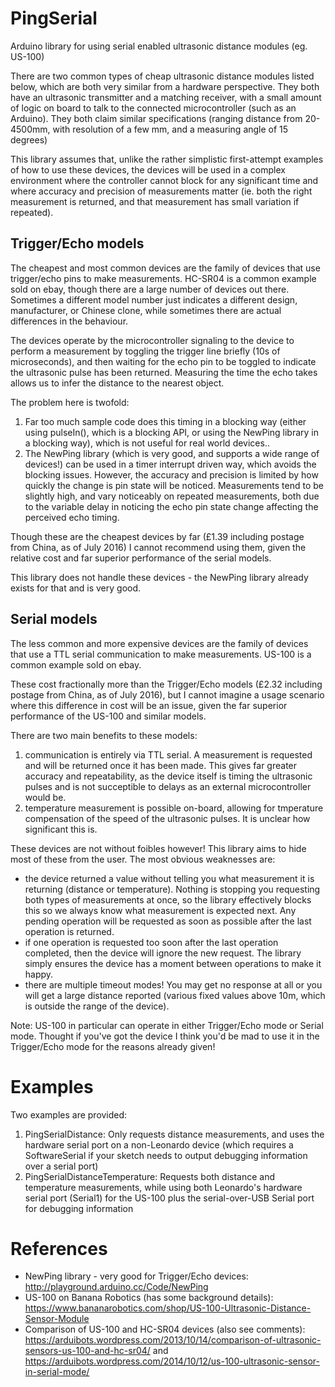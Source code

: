 # PingSerial
Arduino library for using serial enabled ultrasonic distance modules (eg. US-100)

There are two common types of cheap ultrasonic distance modules listed below, which are both very similar from a hardware perspective.  They both have an ultrasonic transmitter and a matching receiver, with a small amount of logic on board to talk to the connected microcontroller (such as an Arduino).  They both claim similar specifications (ranging distance from 20-4500mm, with resolution of a few mm, and a measuring angle of 15 degrees)

This library assumes that, unlike the rather simplistic first-attempt examples of how to use these devices, the devices will be used in a complex environment where the controller cannot block for any significant time and where accuracy and precision of measurements matter (ie. both the right measurement is returned, and that measurement has small variation if repeated).

## Trigger/Echo models
The cheapest and most common devices are the family of devices that use trigger/echo pins to make measurements.  HC-SR04 is a common example sold on ebay, though there are a large number of devices out there.  Sometimes a different model number just indicates a different design, manufacturer, or Chinese clone, while sometimes there are actual differences in the behaviour.

The devices operate by the microcontroller signaling to the device to perform a measurement by toggling the trigger line briefly (10s of microseconds), and then waiting for the echo pin to be toggled to indicate the ultrasonic pulse has been returned.  Measuring the time the echo takes allows us to infer the distance to the nearest object.

The problem here is twofold:
1. Far too much sample code does this timing in a blocking way (either using pulseIn(), which is a blocking API, or using the NewPing library in a blocking way), which is not useful for real world devices..
2. The NewPing library (which is very good, and supports a wide range of devices!) can be used in a timer interrupt driven way, which avoids the blocking issues.  However, the accuracy and precision is limited by how quickly the change is pin state will be noticed.  Measurements tend to be slightly high, and vary noticeably on repeated measurements, both due to the variable delay in noticing the echo pin state change affecting the perceived echo timing.

Though these are the cheapest devices by far (£1.39 including postage from China, as of July 2016) I cannot recommend using them, given the relative cost and far superior performance of the serial models.

This library does not handle these devices - the NewPing library already exists for that and is very good.

## Serial models
The less common and more expensive devices are the family of devices that use a TTL serial communication to make measurements.  US-100 is a common example sold on ebay.

These cost fractionally more than the Trigger/Echo models (£2.32 including postage from China, as of July 2016), but I cannot imagine a usage scenario where this difference in cost will be an issue, given the far superior performance of the US-100 and similar models.

There are two main benefits to these models:
 1. communication is entirely via TTL serial.  A measurement is requested and will be returned once it has been made.  This gives far greater accuracy and repeatability, as the device itself is timing the ultrasonic pulses and is not succeptible to delays as an external microcontroller would be.
 1. temperature measurement is possible on-board, allowing for tmperature compensation of the speed of the ultrasonic pulses.  It is unclear how significant this is.

These devices are not without foibles however!  This library aims to hide most of these from the user.  The most obvious weaknesses are:
 * the device returned a value without telling you what measurement it is returning (distance or temperature).  Nothing is stopping you requesting both types of measurements at once, so the library effectively blocks this so we always know what measurement is expected next.  Any pending operation will be requested as soon as possible after the last operation is returned.
 * if one operation is requested too soon after the last operation completed, then the device will ignore the new request.  The library simply ensures the device has a moment between operations to make it happy.
 * there are multiple timeout modes!  You may get no response at all or you will get a large distance reported (various fixed values above 10m, which is outside the range of the device).

Note: US-100 in particular can operate in either Trigger/Echo mode or Serial mode.  Thought if you've got the device I think you'd be mad to use it in the Trigger/Echo mode for the reasons already given!

# Examples
Two examples are provided:
 1. PingSerialDistance: Only requests distance measurements, and uses the hardware serial port on a non-Leonardo device (which requires a SoftwareSerial if your sketch needs to output debugging information over a serial port)
 1. PingSerialDistanceTemperature: Requests both distance and temperature measurements, while using both Leonardo's hardware serial port (Serial1) for the US-100 plus the serial-over-USB Serial port for debugging information

# References
 * NewPing library - very good for Trigger/Echo devices: http://playground.arduino.cc/Code/NewPing
 * US-100 on Banana Robotics (has some background details): https://www.bananarobotics.com/shop/US-100-Ultrasonic-Distance-Sensor-Module
 * Comparison of US-100 and HC-SR04 devices (also see comments): https://arduibots.wordpress.com/2013/10/14/comparison-of-ultrasonic-sensors-us-100-and-hc-sr04/ and https://arduibots.wordpress.com/2014/10/12/us-100-ultrasonic-sensor-in-serial-mode/
